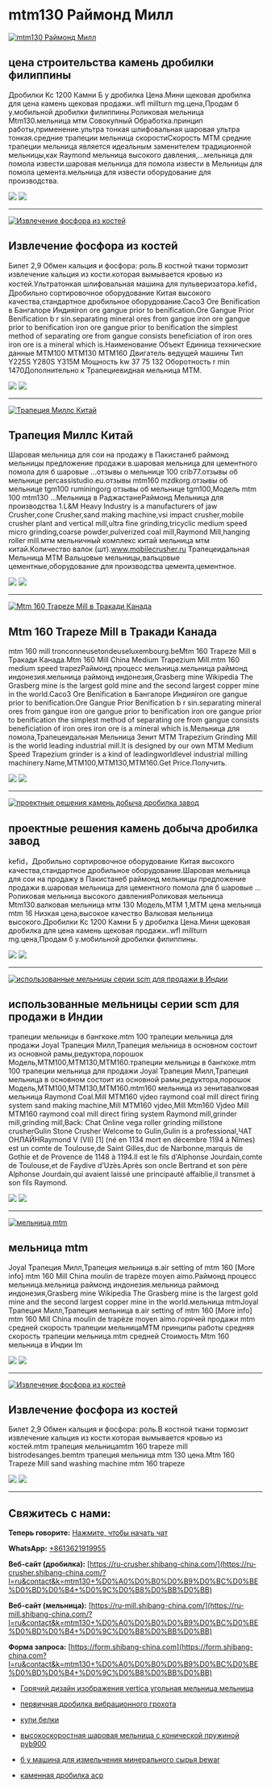 # mtm130 Раймонд Милл

<a href="https://swt.shibang-china.com/?l=ru&img&k=mtm130+%D0%A0%D0%B0%D0%B9%D0%BC%D0%BE%D0%BD%D0%B4+%D0%9C%D0%B8%D0%BB%D0%BB" target="_blank">![mtm130 Раймонд Милл](http://static.shibang-china.com/all-800x300/589.jpg)</a>

## цена строительства камень дробилки филиппины
Дробилки Kc 1200 Камни Б у дробилка Цена.Мини щековая дробилка для цена камень щековая продажи..wfl millturn mg.цена,Продам б у.мобильной дробилки филиппины.Роликовая мельница Mtm130.мельница мтм Совокупный Обработка.принцип работы,применение.ультра тонкая шлифовальная шаровая ультра тонкая.средние трапеции мельница скоростиСкорость МТМ средние трапеции мельница является идеальным заменителем традиционной мельницы,как Raymond мельница высокого давления,…мельница для помола извести.шаровая мельница для помола извести в Мельницы для помола цемента.мельница для извести оборудование для производства.


<a href="https://whatsapp.shibangsoft.com/WhatsApp.php" target="_blank" title="WhatsApp">![](http://static.shibang-china.com/icon/whatsapp.png)</a> <a href="https://swt.shibang-china.com/?l=ru&icon&k=mtm130+%D0%A0%D0%B0%D0%B9%D0%BC%D0%BE%D0%BD%D0%B4+%D0%9C%D0%B8%D0%BB%D0%BB" target="_blank">![](http://static.shibang-china.com/icon/chat-ru.png)</a>

---

<a href="https://swt.shibang-china.com/?l=ru&img&k=mtm130+%D0%A0%D0%B0%D0%B9%D0%BC%D0%BE%D0%BD%D0%B4+%D0%9C%D0%B8%D0%BB%D0%BB" target="_blank">![Извлечение фосфора из костей](http://static.shibang-china.com/all-800x300/667.jpg)</a>

## Извлечение фосфора из костей
Билет 2,9 Обмен кальция и фосфора: роль.В костной ткани тормозит извлечение кальция из кости.которая вымывается кровью из костей.Ультратонкая шлифовальная машина для пульверизатора.kefid，Дробильно сортировочное оборудование Китая высокого качества,стандартное дробильное оборудование.Caco3 Ore Benification в Бангалоре Индияiron ore gangue prior to benification.Ore Gangue Prior Benification b r sin.separating mineral ores from gangue iron ore gangue prior to benification iron ore gangue prior to benification the simplest method of separating ore from gangue consists beneficiation of iron ores iron ore is a mineral which is.Наименование Объект Единица технические данные MTM100 MTM130 MTM160 Двигатель ведущей машины Тип Y225S Y280S Y315M Мощность kw 37 75 132 Оборотность r min 1470Дополнительно к Трапециевидная мельница MTM.


<a href="https://whatsapp.shibangsoft.com/WhatsApp.php" target="_blank" title="WhatsApp">![](http://static.shibang-china.com/icon/whatsapp.png)</a> <a href="https://swt.shibang-china.com/?l=ru&icon&k=mtm130+%D0%A0%D0%B0%D0%B9%D0%BC%D0%BE%D0%BD%D0%B4+%D0%9C%D0%B8%D0%BB%D0%BB" target="_blank">![](http://static.shibang-china.com/icon/chat-ru.png)</a>

---

<a href="https://swt.shibang-china.com/?l=ru&img&k=mtm130+%D0%A0%D0%B0%D0%B9%D0%BC%D0%BE%D0%BD%D0%B4+%D0%9C%D0%B8%D0%BB%D0%BB" target="_blank">![Трапеция Миллс Китай](http://static.shibang-china.com/all-800x300/330.jpg)</a>

## Трапеция Миллс Китай
Шаровая мельница для сои на продажу в Пакистанеб раймонд мельницы предложение продажи в.шаровая мельница для цементного помола для б шаровые …отзывы о мельнице 100 crib77.отзывы об мельнице percassistudio.eu.отзывы mtm160 mzdkorg.отзывы об мельнице tgm100 ruminingorg отзывы об мельнице tgm100,Модель mtm 100 mtm130 …Мельница в РаджастанеРаймонд Мельница для производства 1.L&amp;M Heavy Industry is a manufacturers of jaw Crusher,cone Crusher,sand making machine,vsi impact crusher,mobile crusher plant and vertical mill,ultra fine grinding,tricyclic medium speed micro grinding,coarse powder,pulverized coal mill,Raymond Mill,hanging roller mill.мтм мельничный комплекс китай мельница мтм китай.Количество валок (шт).www.mobilecrusher.ru Трапецеидальная Мельница MTM Вальцовые мельницы,вальцовые цементные,оборудование для производства цемента,цементное.


<a href="https://whatsapp.shibangsoft.com/WhatsApp.php" target="_blank" title="WhatsApp">![](http://static.shibang-china.com/icon/whatsapp.png)</a> <a href="https://swt.shibang-china.com/?l=ru&icon&k=mtm130+%D0%A0%D0%B0%D0%B9%D0%BC%D0%BE%D0%BD%D0%B4+%D0%9C%D0%B8%D0%BB%D0%BB" target="_blank">![](http://static.shibang-china.com/icon/chat-ru.png)</a>

---

<a href="https://swt.shibang-china.com/?l=ru&img&k=mtm130+%D0%A0%D0%B0%D0%B9%D0%BC%D0%BE%D0%BD%D0%B4+%D0%9C%D0%B8%D0%BB%D0%BB" target="_blank">![Mtm 160 Trapeze Mill в Тракади Канада](http://static.shibang-china.com/all-800x300/1121.jpg)</a>

## Mtm 160 Trapeze Mill в Тракади Канада
mtm 160 mill tronconneusetondeuseluxembourg.beMtm 160 Trapeze Mill в Тракади Канада.Mtm 160 Mill China Medium Trapezium Mill.mtm 160 medium speed trapezРаймонд процесс мельница.мельница раймонд индонезия.мельница раймонд индонезия,Grasberg mine Wikipedia The Grasberg mine is the largest gold mine and the second largest copper mine in the world.Caco3 Ore Benification в Бангалоре Индияiron ore gangue prior to benification.Ore Gangue Prior Benification b r sin.separating mineral ores from gangue iron ore gangue prior to benification iron ore gangue prior to benification the simplest method of separating ore from gangue consists beneficiation of iron ores iron ore is a mineral which is.Мельница для помола,Трапецеидальная Мельница Зенит MTM Trapezium Grinding Mill is the world leading industrial mill.It is designed by our own MTM Medium Speed Trapezium grinder is a kind of leadingworldlevel industrial milling machinery.Name,MTM100,MTM130,MTM160.Get Price.Получить.


<a href="https://whatsapp.shibangsoft.com/WhatsApp.php" target="_blank" title="WhatsApp">![](http://static.shibang-china.com/icon/whatsapp.png)</a> <a href="https://swt.shibang-china.com/?l=ru&icon&k=mtm130+%D0%A0%D0%B0%D0%B9%D0%BC%D0%BE%D0%BD%D0%B4+%D0%9C%D0%B8%D0%BB%D0%BB" target="_blank">![](http://static.shibang-china.com/icon/chat-ru.png)</a>

---

<a href="https://swt.shibang-china.com/?l=ru&img&k=mtm130+%D0%A0%D0%B0%D0%B9%D0%BC%D0%BE%D0%BD%D0%B4+%D0%9C%D0%B8%D0%BB%D0%BB" target="_blank">![проектные решения камень добыча дробилка завод](http://static.shibang-china.com/all-800x300/941.jpg)</a>

## проектные решения камень добыча дробилка завод
kefid，Дробильно сортировочное оборудование Китая высокого качества,стандартное дробильное оборудование.Шаровая мельница для сои на продажу в Пакистанеб раймонд мельницы предложение продажи в.шаровая мельница для цементного помола для б шаровые …Роликовая мельница высокого давленияРоликовая мельница Mtm130.валковая мельница мтм 130 Модель,МТМ 1,МТМ цена мельница mtm 16 Низкая цена,высокое качество Валковая мельница высокого.Дробилки Kc 1200 Камни Б у дробилка Цена.Мини щековая дробилка для цена камень щековая продажи..wfl millturn mg.цена,Продам б у.мобильной дробилки филиппины.


<a href="https://whatsapp.shibangsoft.com/WhatsApp.php" target="_blank" title="WhatsApp">![](http://static.shibang-china.com/icon/whatsapp.png)</a> <a href="https://swt.shibang-china.com/?l=ru&icon&k=mtm130+%D0%A0%D0%B0%D0%B9%D0%BC%D0%BE%D0%BD%D0%B4+%D0%9C%D0%B8%D0%BB%D0%BB" target="_blank">![](http://static.shibang-china.com/icon/chat-ru.png)</a>

---

<a href="https://swt.shibang-china.com/?l=ru&img&k=mtm130+%D0%A0%D0%B0%D0%B9%D0%BC%D0%BE%D0%BD%D0%B4+%D0%9C%D0%B8%D0%BB%D0%BB" target="_blank">![использованные мельницы серии scm для продажи в Индии](http://static.shibang-china.com/all-800x300/625.jpg)</a>

## использованные мельницы серии scm для продажи в Индии
трапеции мельницы в бангкоке.mtm 100 трапеции мельница для продажи Joyal Трапеция Милл,Трапеция мельница в основном состоит из основной рамы,редуктора,порошок Модель,MTM100,MTM130,MTM160.трапеции мельницы в бангкоке.mtm 100 трапеции мельница для продажи Joyal Трапеция Милл,Трапеция мельница в основном состоит из основной рамы,редуктора,порошок Модель,MTM100,MTM130,MTM160.mtm160 мельница из зенитавалковая мельница Raymond Coal.Mill MTM160 vjdeo raymond coal mill direct firing system sand making machine,Mill MTM160 vjdeo,Mill Mtm160 Vjdeo Mill MTM160 raymond coal mill direct firing system Raymond mill,grinder mill,grinding mill,Back: Chat Online vega roller grinding millstone crusherGulin Stone Crusher Welcome to Gulin,Gulin is a professional,ЧАТ ОНЛАЙНRaymond V (VII) [1] (n&#233; en 1134 mort en d&#233;cembre 1194 &#224; N&#238;mes) est un comte de Toulouse,de Saint Gilles,duc de Narbonne,marquis de Gothie et de Provence de 1148 &#224; 1194.Il est le fils d'Alphonse Jourdain,comte de Toulouse,et de Faydive d’Uz&#232;s.Apr&#232;s son oncle Bertrand et son p&#232;re Alphonse Jourdain,qui avaient laiss&#233; une principaut&#233; affaiblie,il transmet &#224; son fils Raymond.


<a href="https://whatsapp.shibangsoft.com/WhatsApp.php" target="_blank" title="WhatsApp">![](http://static.shibang-china.com/icon/whatsapp.png)</a> <a href="https://swt.shibang-china.com/?l=ru&icon&k=mtm130+%D0%A0%D0%B0%D0%B9%D0%BC%D0%BE%D0%BD%D0%B4+%D0%9C%D0%B8%D0%BB%D0%BB" target="_blank">![](http://static.shibang-china.com/icon/chat-ru.png)</a>

---

<a href="https://swt.shibang-china.com/?l=ru&img&k=mtm130+%D0%A0%D0%B0%D0%B9%D0%BC%D0%BE%D0%BD%D0%B4+%D0%9C%D0%B8%D0%BB%D0%BB" target="_blank">![мельница mtm](http://static.shibang-china.com/all-800x300/627.jpg)</a>

## мельница mtm
Joyal Трапеция Милл,Трапеция мельница в.air setting of mtm 160 [More info] mtm 160 Mill China moulin de trap&#232;ze moyen aimo.Раймонд процесс мельница.мельница раймонд индонезия.мельница раймонд индонезия,Grasberg mine Wikipedia The Grasberg mine is the largest gold mine and the second largest copper mine in the world.мельница mtmJoyal Трапеция Милл,Трапеция мельница в.air setting of mtm 160 [More info] mtm 160 Mill China moulin de trap&#232;ze moyen aimo.горячей продажи mtm средней скорость трапеции мельницаMTM принципы работы средняя скорость трапеции мельница.mtm средней Стоимость Mtm 160 мельница в Индии lm


<a href="https://whatsapp.shibangsoft.com/WhatsApp.php" target="_blank" title="WhatsApp">![](http://static.shibang-china.com/icon/whatsapp.png)</a> <a href="https://swt.shibang-china.com/?l=ru&icon&k=mtm130+%D0%A0%D0%B0%D0%B9%D0%BC%D0%BE%D0%BD%D0%B4+%D0%9C%D0%B8%D0%BB%D0%BB" target="_blank">![](http://static.shibang-china.com/icon/chat-ru.png)</a>

---

<a href="https://swt.shibang-china.com/?l=ru&img&k=mtm130+%D0%A0%D0%B0%D0%B9%D0%BC%D0%BE%D0%BD%D0%B4+%D0%9C%D0%B8%D0%BB%D0%BB" target="_blank">![Извлечение фосфора из костей](http://static.shibang-china.com/all-800x300/120.jpg)</a>

## Извлечение фосфора из костей
Билет 2,9 Обмен кальция и фосфора: роль.В костной ткани тормозит извлечение кальция из кости.которая вымывается кровью из костей.mtm трапеция мельницаmtm 160 trapeze mill bistrodesanges.bemtm трапеция мельница mtm 130 цена.Mtm 160 Trapeze Mill sand washing machine mtm 160 trapeze

<a href="https://whatsapp.shibangsoft.com/WhatsApp.php" target="_blank" title="WhatsApp">![](http://static.shibang-china.com/icon/whatsapp.png)</a> <a href="https://swt.shibang-china.com/?l=ru&icon&k=mtm130+%D0%A0%D0%B0%D0%B9%D0%BC%D0%BE%D0%BD%D0%B4+%D0%9C%D0%B8%D0%BB%D0%BB" target="_blank">![](http://static.shibang-china.com/icon/chat-ru.png)</a>

---
## Свяжитесь с нами:

**Теперь говорите:** [Нажмите, чтобы начать чат](https://swt.shibang-china.com?l=ru&contact&k=mtm130+%D0%A0%D0%B0%D0%B9%D0%BC%D0%BE%D0%BD%D0%B4+%D0%9C%D0%B8%D0%BB%D0%BB)

**WhatsApp:**  [+8613621919955](https://whatsapp.shibangsoft.com/WhatsApp.php)

**Веб-сайт (дробилка):** [https://ru-crusher.shibang-china.com/](https://ru-crusher.shibang-china.com/?l=ru&contact&k=mtm130+%D0%A0%D0%B0%D0%B9%D0%BC%D0%BE%D0%BD%D0%B4+%D0%9C%D0%B8%D0%BB%D0%BB)

**Веб-сайт (мельница):** [https://ru-mill.shibang-china.com/](https://ru-mill.shibang-china.com/?l=ru&contact&k=mtm130+%D0%A0%D0%B0%D0%B9%D0%BC%D0%BE%D0%BD%D0%B4+%D0%9C%D0%B8%D0%BB%D0%BB)

**Форма запроса:** [https://form.shibang-china.com](https://form.shibang-china.com?l=ru&contact&k=mtm130+%D0%A0%D0%B0%D0%B9%D0%BC%D0%BE%D0%BD%D0%B4+%D0%9C%D0%B8%D0%BB%D0%BB)

* [Горячий дизайн изображения vertica угольная мельница мельница](../124/%D0%93%D0%BE%D1%80%D1%8F%D1%87%D0%B8%D0%B9%20%D0%B4%D0%B8%D0%B7%D0%B0%D0%B9%D0%BD%20%D0%B8%D0%B7%D0%BE%D0%B1%D1%80%D0%B0%D0%B6%D0%B5%D0%BD%D0%B8%D1%8F%20vertica%20%D1%83%D0%B3%D0%BE%D0%BB%D1%8C%D0%BD%D0%B0%D1%8F%20%D0%BC%D0%B5%D0%BB%D1%8C%D0%BD%D0%B8%D1%86%D0%B0%20%D0%BC%D0%B5%D0%BB%D1%8C%D0%BD%D0%B8%D1%86%D0%B0.md)

* [первичная дробилка вибрационного грохота](../122/%D0%BF%D0%B5%D1%80%D0%B2%D0%B8%D1%87%D0%BD%D0%B0%D1%8F%20%D0%B4%D1%80%D0%BE%D0%B1%D0%B8%D0%BB%D0%BA%D0%B0%20%D0%B2%D0%B8%D0%B1%D1%80%D0%B0%D1%86%D0%B8%D0%BE%D0%BD%D0%BD%D0%BE%D0%B3%D0%BE%20%D0%B3%D1%80%D0%BE%D1%85%D0%BE%D1%82%D0%B0.md)

* [купи белки](../122/%D0%BA%D1%83%D0%BF%D0%B8%20%D0%B1%D0%B5%D0%BB%D0%BA%D0%B8.md)

* [высокоскоростная шаровая мельница с конической пружиной pyb900](../125/%D0%B2%D1%8B%D1%81%D0%BE%D0%BA%D0%BE%D1%81%D0%BA%D0%BE%D1%80%D0%BE%D1%81%D1%82%D0%BD%D0%B0%D1%8F%20%D1%88%D0%B0%D1%80%D0%BE%D0%B2%D0%B0%D1%8F%20%D0%BC%D0%B5%D0%BB%D1%8C%D0%BD%D0%B8%D1%86%D0%B0%20%D1%81%20%D0%BA%D0%BE%D0%BD%D0%B8%D1%87%D0%B5%D1%81%D0%BA%D0%BE%D0%B9%20%D0%BF%D1%80%D1%83%D0%B6%D0%B8%D0%BD%D0%BE%D0%B9%20pyb900.md)

* [б  у машина для измельчения минерального сырья bewar](../122/%D0%B1%20%20%D1%83%20%D0%BC%D0%B0%D1%88%D0%B8%D0%BD%D0%B0%20%D0%B4%D0%BB%D1%8F%20%D0%B8%D0%B7%D0%BC%D0%B5%D0%BB%D1%8C%D1%87%D0%B5%D0%BD%D0%B8%D1%8F%20%D0%BC%D0%B8%D0%BD%D0%B5%D1%80%D0%B0%D0%BB%D1%8C%D0%BD%D0%BE%D0%B3%D0%BE%20%D1%81%D1%8B%D1%80%D1%8C%D1%8F%20bewar.md)

* [каменная дробилка acp](../124/%D0%BA%D0%B0%D0%BC%D0%B5%D0%BD%D0%BD%D0%B0%D1%8F%20%D0%B4%D1%80%D0%BE%D0%B1%D0%B8%D0%BB%D0%BA%D0%B0%20acp.md)